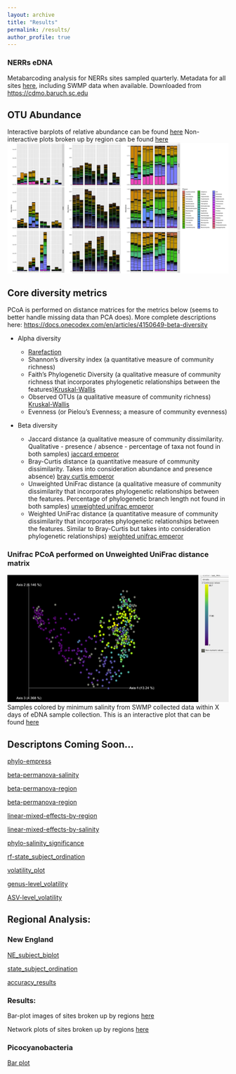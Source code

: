 ```yaml
---
layout: archive
title: "Results"
permalink: /results/
author_profile: true
---
```


### NERRs eDNA 

Metabarcoding analysis for NERRs sites sampled quarterly. Metadata for all sites [here](https://github.com/jthmiller/NERRs-18s-metabarcoding/blob/main/metadata.tsv), including SWMP data when available. Downloaded from https://cdmo.baruch.sc.edu


## OTU Abundance 
Interactive barplots of relative abundance can be found [here](https://view.qiime2.org/visualization/?src=https://jthmiller.github.io/files/results/nerrs/core-metrics-results/NERRS_18s_taxa-barplot.qzv)
Non-interactive plots broken up by region can be found [here](https://github.com/jthmiller/NERRs-18s-metabarcoding/tree/main/images/barplots)
![gulf](https://github.com/jthmiller/NERRs-18s-metabarcoding/blob/main/images/sample-plots/gulf-barplots-sample.png?raw=true)


## Core diversity metrics 
PCoA is performed on distance matrices for the metrics below (seems to better handle missing data than PCA does). 
More complete descriptions here: https://docs.onecodex.com/en/articles/4150649-beta-diversity

* Alpha diversity 
    * [Rarefaction](https://view.qiime2.org/visualization/?src=https://jthmiller.github.io/files/results/nerrs/core-metrics-results/alpha-rarefaction.qzv)
    * Shannon’s diversity index (a quantitative measure of community richness)  
    * Faith’s Phylogenetic Diversity (a qualitative measure of community richness that incorporates phylogenetic relationships between the features)[Kruskal-Wallis](https://view.qiime2.org/visualization/?src=https://jthmiller.github.io/files/results/nerrs/core-metrics-results/faithspd-group-significance.qzv)
    * Observed OTUs (a qualitative measure of community richness) [Kruskal-Wallis](https://view.qiime2.org/visualization/?src=https://jthmiller.github.io/files/results/nerrs/core-metrics-results/alpha-group-sig-obs-feats.qzv)
    * Evenness (or Pielou’s Evenness; a measure of community evenness)
    
* Beta diversity
    * Jaccard distance (a qualitative measure of community dissimilarity. Qualitative - presence / absence - percentage of taxa not found in both samples) [jaccard emperor](https://view.qiime2.org/visualization/?src=https://jthmiller.github.io/files/results/nerrs/core-metrics-results/jaccard_emperor.qzv)
    * Bray-Curtis distance (a quantitative measure of community dissimilarity. Takes into consideration abundance and presence absence) [bray curtis emperor](https://view.qiime2.org/visualization/?src=https://jthmiller.github.io/files/results/nerrs/core-metrics-results/bray_curtis_emperor.qzv)
    * Unweighted UniFrac distance (a qualitative measure of community dissimilarity that incorporates phylogenetic relationships between the features. Percentage of phylogenetic branch length not found in both samples)
    [unweighted unifrac emperor](https://view.qiime2.org/visualization/?src=https://jthmiller.github.io/files/results/nerrs/core-metrics-results/unweighted_unifrac_emperor.qzv)
    * Weighted UniFrac distance (a quantitative measure of community dissimilarity that incorporates phylogenetic relationships between the features. Similar to Bray-Curtis but takes into consideration phylogenetic relationships)
    [weighted unifrac emperor](https://view.qiime2.org/visualization/?src=https://jthmiller.github.io/files/results/nerrs/core-metrics-results/weighted_unifrac_emperor.qzv)

### Unifrac PCoA performed on Unweighted UniFrac distance matrix 
![unifrac](https://github.com/jthmiller/NERRs-18s-metabarcoding/blob/main/images/sample-plots/unifrac_salinity_all-sites.png?raw=true)
Samples colored by minimum salinity from SWMP collected data within X days of eDNA sample collection. This is an interactive plot that can be found [here](https://view.qiime2.org/visualization/?src=https://jthmiller.github.io/files/results/nerrs/core-diversity-phylogenetic/weighted_unifrac_emperor.qzv)

## Descriptons Coming Soon...
[phylo-empress](https://view.qiime2.org/visualization/?src=https://jthmiller.github.io/files/results/nerrs/core-metrics-results/phylogenetic/phylo-empress.qzv)

[beta-permanova-salinity](https://view.qiime2.org/visualization/?src=https://jthmiller.github.io/files/results/nerrs/core-metrics-results/phylogenetic/phylo-salinity_significance.qzv)

[beta-permanova-region](https://view.qiime2.org/visualization/?src=https://jthmiller.github.io/files/results/nerrs/core-metrics-results/phylogenetic/phylo-region_significance.qzv)

[beta-permanova-region](https://view.qiime2.org/visualization/?src=https://jthmiller.github.io/files/results/nerrs/core-metrics-results/phylogenetic/phylo-region_significance.qzv)



[linear-mixed-effects-by-region](https://view.qiime2.org/visualization/?src=https://jthmiller.github.io/files/results/nerrs/all-sites/linear-mixed-effects-region.qzv)

[linear-mixed-effects-by-salinity](https://view.qiime2.org/visualization/?src=https://jthmiller.github.io/files/results/nerrs/all-sites/linear-mixed-effects-salinity.qzv)

[phylo-salinity_significance](https://view.qiime2.org/visualization/?src=https://jthmiller.github.io/files/results/nerrs/all-sites/phylo-salinity_significance.qzv)

[rf-state_subject_ordination](https://view.qiime2.org/visualization/?src=https://jthmiller.github.io/files/results/nerrs/all-sites/rf-state_subject_ordination.qzv)

[volatility_plot](https://view.qiime2.org/visualization/?src=https://jthmiller.github.io/files/results/nerrs/all-sites/volatility_plot.qzv)

[genus-level_volatility](https://view.qiime2.org/visualization/?src=https://jthmiller.github.io/files/results/nerrs/all-sites/genus-level_volatility_plot.qzv)

[ASV-level_volatility](https://view.qiime2.org/visualization/?src=https://jthmiller.github.io/files/results/nerrs/all-sites/asv-level_volatility_plot.qzv)

## Regional Analysis:
### New England
[NE_subject_biplot](https://view.qiime2.org/visualization/?src=https://jthmiller.github.io/files/results/nerrs/regional/NE_with-repl/NE_gemelli-ctf/NE_subject_biplot.qzv)

[state_subject_ordination](https://view.qiime2.org/visualization/?src=https://jthmiller.github.io/files/results/nerrs/regional/NE_with-repl/NE_gemelli-ctf/state_subject_ordination.qzv)

[accuracy_results](https://view.qiime2.org/visualization/?src=https://jthmiller.github.io/files/results/nerrs/regional/NE_with-repl/NE_ecam-feat-volatility/accuracy_results.qzv)





### Results:  

Bar-plot images of sites broken up by regions [here](https://github.com/jthmiller/NERRs-18s-metabarcoding/blob/main/images/barplots)  

Network plots of sites broken up by regions [here](https://github.com/jthmiller/NERRs-18s-metabarcoding/blob/main/images/network-plots/)  




### Picocyanobacteria

[Bar plot](https://view.qiime2.org/visualization/?src=https://jthmiller.github.io/files/results/picocyano/111524-JM-Picocyanobacteria_taxa-barplot.qzv)
